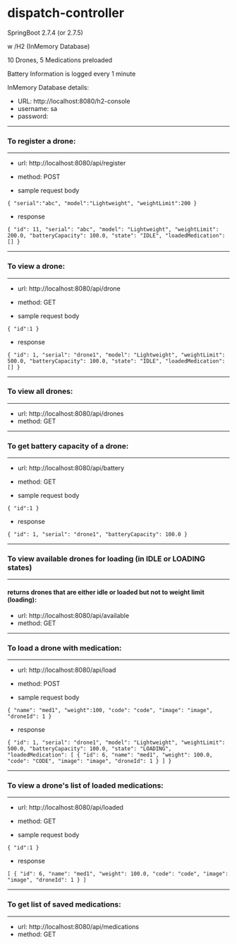 # dispatch-controller

SpringBoot 2.7.4 (or 2.7.5)

w /H2 (InMemory Database)

10 Drones, 5 Medications preloaded

Battery Information is logged every 1 minute


InMemory Database details:
* URL: http://localhost:8080/h2-console 
* username: sa
* password:


---
### To register a drone:
---
* url: http://localhost:8080/api/register
* method: POST

* sample request body

`{
    "serial":"abc",
    "model":"Lightweight",
    "weightLimit":200
}`

* response

`{
    "id": 11,
    "serial": "abc",
    "model": "Lightweight",
    "weightLimit": 200.0,
    "batteryCapacity": 100.0,
    "state": "IDLE",
    "loadedMedication": []
}`


---
### To view a drone:
---
* url: http://localhost:8080/api/drone
* method: GET

* sample request body

`{
    "id":1
}`

* response

`{
    "id": 1,
    "serial": "drone1",
    "model": "Lightweight",
    "weightLimit": 500.0,
    "batteryCapacity": 100.0,
    "state": "IDLE",
    "loadedMedication": []
}`


---
### To view all drones:
---
* url: http://localhost:8080/api/drones
* method: GET


---
### To get battery capacity of a drone:
---
* url: http://localhost:8080/api/battery
* method: GET

* sample request body

`{
    "id":1
}`

* response

`{
    "id": 1,
    "serial": "drone1",
    "batteryCapacity": 100.0
}`


---
### To view available drones for loading (in IDLE or LOADING states) 
---
#### returns drones that are either idle or loaded but not to weight limit (loading):
* url: http://localhost:8080/api/available
* method: GET


---
### To load a drone with medication:
---
* url: http://localhost:8080/api/load
* method: POST

* sample request body

`{
    "name": "med1",
    "weight":100,
    "code": "code",
    "image": "image",
    "droneId": 1
}`

* response

`{
    "id": 1,
    "serial": "drone1",
    "model": "Lightweight",
    "weightLimit": 500.0,
    "batteryCapacity": 100.0,
    "state": "LOADING",
    "loadedMedication": [
        {
            "id": 6,
            "name": "med1",
            "weight": 100.0,
            "code": "CODE",
            "image": "image",
            "droneId": 1
        }
    ]
}`


---
### To view a drone's list of loaded medications:
---
* url: http://localhost:8080/api/loaded
* method: GET

* sample request body

`{
    "id":1
}`

* response

`[
    {
        "id": 6,
        "name": "med1",
        "weight": 100.0,
        "code": "code",
        "image": "image",
        "droneId": 1
    }
]`


---
### To get list of saved medications:
---
* url: http://localhost:8080/api/medications
* method: GET

